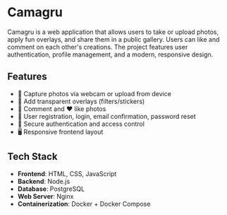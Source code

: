 # Camagru

Camagru is a web application that allows users to take or upload photos, apply fun overlays, and share them in a public gallery. Users can like and comment on each other's creations. The project features user authentication, profile management, and a modern, responsive design.

## Features

- 📸 Capture photos via webcam or upload from device
- 🎨 Add transparent overlays (filters/stickers)
- 💬 Comment and ❤️ like photos
- 👤 User registration, login, email confirmation, password reset
- 🔐 Secure authentication and access control
- 🖥️ Responsive frontend layout

## Tech Stack

- **Frontend**: HTML, CSS, JavaScript
- **Backend**: Node.js
- **Database**: PostgreSQL
- **Web Server**: Nginx
- **Containerization**: Docker + Docker Compose
